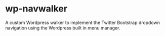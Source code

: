 wp-navwalker
======================

A custom Wordpress walker to implement the Twitter Bootstrap dropdown navigation using the Wordpress built in menu manager.